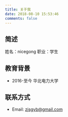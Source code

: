 ```yaml
---
title: 关于我
date: 2018-08-10 15:53:46
comments: false
---
```


## 简述
姓名：nicegong
职业：学生
## 教育背景
* 2016-至今 华北电力大学

## 联系方式
* Email: zjsgyb@gmail.com